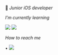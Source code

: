    
:ocean: *Junior iOS developer*

*I’m currently learning*

<a href="file:///Users/camosss/Downloads/swift%20.svg" target="_blank"><img src="https://img.shields.io/badge/Swift-F29661?style=flat-square&logo=Swift&logoColor=white"/></a>  <a href="file:///Users/camosss/Downloads/firebase.svg" target="_blank"><img src="https://img.shields.io/badge/Firebase-FFE400?style=flat-square&logo=Swift&logoColor=white"/></a>



 *How to reach me*
 
 • <a href="file:///Users/camosss/Downloads/naver.svg" target="_blank"><img src="https://img.shields.io/badge/Naver-0BC904?style=flat-square&logo=Naver&logoColor=white"/></a>

